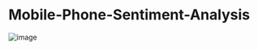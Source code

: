 # Mobile-Phone-Sentiment-Analysis

![image](https://user-images.githubusercontent.com/83387724/190923874-7f9bf7cb-54f7-43cd-8b5b-b42cdccce66b.png)
